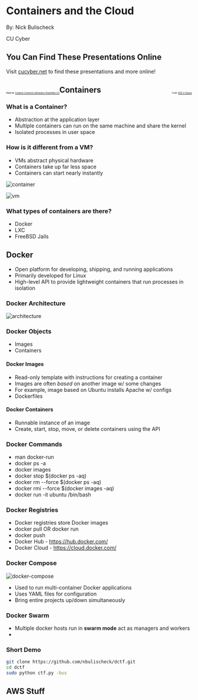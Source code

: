 # Containers and the Cloud 

By: Nick Bulischeck

CU Cyber


## You Can Find These Presentations Online

Visit [cucyber.net](https://cucyber.net/) to find these presentations and more online!

<span style="padding-top: 6em; font-size: 0.4em; float: left;">Material: <a href="https://tldrlegal.com/license/creative-commons-attribution-sharealike-4.0-international-(cc-by-sa-4.0)">Creative Commons Attribution-ShareAlike 4.0</a></span><span style="padding-top: 6em; font-size: 0.4em; float: right;">Code: <a href="https://tldrlegal.com/license/bsd-2-clause-license-(freebsd)">BSD 2-Clause</a></span>



## Containers


### What is a Container?

* Abstraction at the application layer
* Multiple containers can run on the same machine and share the kernel
* Isolated processes in user space


### How is it different from a VM?

* VMs abstract physical hardware
* Containers take up far less space
* Containers can start nearly instantly


![container](container.png)


![vm](vm.png) 


### What types of containers are there?

* Docker
* LXC
* FreeBSD Jails



## Docker

* Open platform for developing, shipping, and running applications
* Primarily developed for Linux
* High-level API to provide lightweight containers that run processes in isolation


### Docker Architecture

![architecture](architecture.svg)


### Docker Objects

* Images
* Containers


#### Docker Images

* Read-only template with instructions for creating a container
* Images are often *based* on another image w/ some changes
* For example, image based on Ubuntu installs Apache w/ configs
* Dockerfiles 


#### Docker Containers

* Runnable instance of an image
* Create, start, stop, move, or delete containers using the API


### Docker Commands

* man docker-run
* docker ps -a
* docker images
* docker stop $(docker ps -aq)
* docker rm --force $(docker ps -aq)
* docker rmi --force $(docker images -aq)
* docker run -it ubuntu /bin/bash


### Docker Registries

* Docker registries store Docker images
* docker pull OR docker run
* docker push
* Docker Hub - https://hub.docker.com/
* Docker Cloud - https://cloud.docker.com/


### Docker Compose

![docker-compose](docker-compose.png)

* Used to run multi-container Docker applications
* Uses YAML files for configuration
* Bring entire projects up/down simultaneously


### Docker Swarm

* Multiple docker hosts run in **swarm mode** act as managers and workers
* 


### Short Demo

```Bash
git clone https://github.com/nbulischeck/dctf.git
cd dctf
sudo python ctf.py -bus
```



## AWS Stuff


